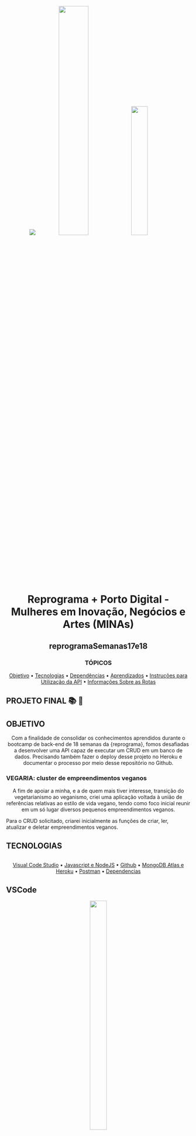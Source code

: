 <div style="text-align:center">  
<img src ="./images/minas.png">
<img src="./images/reprograma-fundos-claros.png" width="40%" height="40%">   <img src="./images/pessoas.png" width="30%" height="30%">

# Reprograma + Porto Digital - Mulheres em Inovação, Negócios e Artes (MINAs)

## reprogramaSemanas17e18

### TÓPICOS

<p align="center">
 <a href="#objetivo">Objetivo</a> •
 <a href="#tecnologias">Tecnologias</a> • 
 <a href="#dependências">Dependências</a> • 
 <a href="#aprendizados">Aprendizados</a> • 
 <a href="#instruçõesParaUtilizaçãoDaAPI">Instruções para Utilização da API</a> • 
 <a href="#informaçõesSobreAsRotas">Informações Sobre as Rotas</a>
</p>

</div>

## PROJETO FINAL :books: :green_book:

## OBJETIVO
<p align="center">
Com a finalidade de consolidar os conhecimentos aprendidos durante o bootcamp de back-end de 18 semanas da {reprograma}, fomos desafiadas a desenvolver uma API capaz de executar um CRUD em um banco de dados. Precisando também fazer o deploy desse projeto no Heroku e documentar o processo por meio desse repositório no Github.
</p>

### VEGARIA: cluster de empreendimentos veganos
<p align="center">
A fim de apoiar a minha, e a de quem mais tiver interesse, transição do vegetarianismo ao veganismo, criei uma aplicação voltada à união de referências relativas ao estilo de vida vegano, tendo como foco inicial reunir em um só lugar diversos pequenos empreendimentos veganos. 

Para o CRUD solicitado, criarei inicialmente as funções de criar, ler, atualizar e deletar empreendimentos veganos. 
</p>

## TECNOLOGIAS 

<img scr="https://img.shields.io/badge/Node.js-43853D?style=for-the-badge&logo=node.js&logoColor=white" />

<p align="center">
 <a href="#VSCode">Visual Code Studio</a> •
 <a href="#javascriptenodejs">Javascript e NodeJS</a> • 
 <a href="#github">Github</a> • 
 <a href="#mongodbatlaseheroku">MongoDB Atlas e Heroku</a> • 
 <a href="#postman">Postman</a> • 
 <a href="#dependências">Dependencias</a>
</p>

## VSCode

<div style="text-align:center">  
<img src="./images/vscode.png" width="30%" height="40%">  
</div>

O ambiente de desenvolvimento de software utilizado foi o Visual Studio Code, indicado desde as primeiras aulas do curso da {reprograma}.

Ao longo da trajetória do bootcamp eu instalei 4 extensões ao programa: 

1. Live Server: extensão instalada durante o processo de seleção para o curso, em um workshop; 
2. Bracket Pair Colorizer: extensão que ajuda na visualização de chaves, colchetes e parênteses deixando da mesma cor o elemento de abertura e de fechamento e sinalizando quando há um faltante; 
3. Prettier: quando instalada, é possível organizar a identação do código ao invés do comando "Format document with > Prettier"; e
4.  Material Theme Icons: adiciona um ícone ao lado de cada arquivo, havendo ícones iguais pra arquivos de mesmo tipo e ícones diferentes para tipos diferentes.

## JavaScript e NodeJS
<div style="text-align:center">  
<img src="./images/javascript.png" width="30%" height="40%">
</div>
<div style="text-align:center">  
<img src="./images/nodejs.png" width="50%" height="30%">
</div>

A linguagem de desenvolvimento do projeto foi JavaScript, tendo sido o NodeJS o ambiente de execução da linguagem utilizado. 

## Github

<div style="text-align:center">
<img src="./images/github.png">
</div>

A plataforma github foi utilizada para organização e controle das versões do projeto, tendo sido a linguagem git o meio de contato com essa ferramenta.

# MongoDB Atlas e Heroku

<div style="text-align:center">  
<img src="./images/mongoAtlas.png" width="40%" height="40%">
</div>

<div style="text-align:center">  
<img src="./images/heroku.png" width="40%" height="50%">  
</div>



A partir da integração do diretório remoto do Github ao Heroku foi entregue um servidor remoto, o qual foi conectado ao MongoDBAtlas a fim de possibilitar o armazenamento dos dados na nuvem. 

# Postman

<div style="text-align:center">
<img src="./images/postman.png">
</div>

Por fim, a fim de testar os métodos HTTP desenvolvidos no empreendimentosController foi utilizado o software Postman. 


# Dependências
Abaixo está uma relação das bibliotecas utilizadas no desenvolvimento do projeto e as versões no momento da última atualização do "README.md".

<img src="https://img.shields.io/static/v1?label=Nodemon&message=2.0.6&color=38EB9B&style=for-the-badge&logo=nodemon"/>
<img src="https://img.shields.io/static/v1?label=Mongoose&message=50.10.17&color=6D57DE&style=for-the-badge&logo=mongoose"/>
<img src="https://img.shields.io/static/v1?label=express&message=4.17.1&color=DE432A&style=for-the-badge&logo=mongoose"/>
<img src="https://img.shields.io/static/v1?label=dotenv-safe&message=8.2.0&color=DECA35&style=for-the-badge&logo=mongoose"/>
<img src="https://img.shields.io/static/v1?label=body-parser&message=8.2.0&color=40DE97&style=for-the-badge&logo=mongoose"/>

## APRENDIZADOS 

O projeto final foi o momento de por em prática muitos dos conhecimentos com os quais tive contato ao longo das últimas 18 semanas. 

No entanto, cabe destacar que os aprendizados que mais pude consolidar foram os relativos ao manejo do banco de dados remoto MongoDB Atlas, bem como do servidor na nuvem do Heroku. 

Também foi nesse processo que realizei a aplicação de variáveis de ambiente a fim de manter a string de conexão ao banco de dados protegida, tendo sido esse também um exercício inicialmente desconfortável mas que ao ser realizado trouxe bastante aprendizado.

## INSTRUÇÕES PARA A UTILIZAÇÃO DA API

São pre-requisitos para o funcionamento do projeto as seguintes ferramentas:

- [Git](https://git-scm.com)
- [Node.js](https://nodejs.org/en/)
- [MongoDB](https://www.mongodb.com/)

Além disso, alguns softwares podem ser utilizados para auxiliar o desenvolvimento e a realização de testes, aqui, indico os seguintes: 

Para auxílio no desenvolvimento:
- [VSCode](https://code.visualstudio.com/)

Para realização de testes dos métodos HTTP:
- [Postman](https://www.postman.com/)

### A fim de utilizar a API criada comece por clonar o repositório em três passos: 

1. Copiar o link 
`https://github.com/marinamare/reprogramaSemanas17e18_projetoFinal.git`
2. Criar um repositório na sua máquina com o nome `reprogramaSemanas17e18_projetoFinal`
3. Abrir o terminal na pasta criada e, efetivamente, clonar o repositório através do comando: 
`git clone https://github.com/marinamare/reprogramaSemanas17e18_projetoFinal.git`

### Depois de clonado o repositório, é importante instalar as dependências do programa através do:
`npm install`

### Posteriormente, é necessário configurar as variáves de ambiente: 

1. Comece por adicionar um arquivo na raiz da pasta reprogramaSemanas17e18_projetoFinal chamado ".env"

    Dentro desse arquivo serão configuradas as informações presentes no arquivo ".env.eample", que são as seguintes: 
    `MONGODB_URL=stringDeConexao
    PORT=porta`

2. No arquivo .env você pode cole o modelo presente no .env.example;

3. No .env, substitua o conteúdo da variável `MONGODB_URL` que é "stringDeConexao" pela URL padrão de acesso ao banco de dados local pelo MongoDB (http://localhost:27017) OU pela url de conexão de um cluster do MongoDB Atlas (caso você queira utilizar o banco de dados na nuvem).

4. No .env, substitua o conteúdo da variável "PORT" por um número de porta a ser utilizada pelo servidor local no momento que ele rodar.

### Caso você opte por rodar localmente, após configurar as variáveis de ambiente no arquivo .env você já pode: 

1. Ir ao terminal, na pasta do projeto, e rodar o servidor através do comando 
`npm run dev`

2. Ir ao software de interação com a API (aqui estamos utilizando o Postman) e testar as rotas propostas no projeto.


## INFORMAÇÕES SOBRE AS ROTAS

método HTTP      | Rota local       |  Rota Remota
---------------- | -----------------| -------------
POST             | https://localhost:27017/empreendimentos/  | https://vegaria.herokuapp.com/empreendimentos/
GET ALL | https://localhost:27017/empreendimentos/ | https://vegaria.herokuapp.com/empreendimentos/
GET INDEX | https://localhost:27017/ | https://vegaria.herokuapp.com/
UPDATE | https://localhost:27017/:id | https://vegaria.herokuapp.com/empreendimentos/:id
DELETE | https://localhost:27017/:id | https://vegaria.herokuapp.com/empreendimentos/:id
